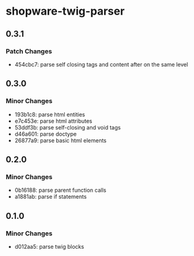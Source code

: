 # shopware-twig-parser

## 0.3.1

### Patch Changes

- 454cbc7: parse self closing tags and content after on the same level

## 0.3.0

### Minor Changes

- 193b1c8: parse html entities
- e7c453e: parse html attributes
- 53ddf3b: parse self-closing and void tags
- d46a601: parse doctype
- 26877a9: parse basic html elements

## 0.2.0

### Minor Changes

- 0b16188: parse parent function calls
- a1881ab: parse if statements

## 0.1.0

### Minor Changes

- d012aa5: parse twig blocks
